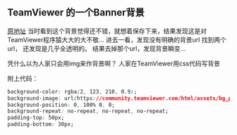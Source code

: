## TeamViewer 的一个Banner背景
[原地址](https://community.teamviewer.com/t5/Knowledge-Base/Zendesk-Support-User-Guide/ta-p/42248)
当时看到这个背景觉得还不错，就想着保存下来，结果发现这是对TeamViewer程序猿大大的大不敬...
进去一看，发现没有明确的背景url
找到两个url，
还发现是几乎全透明的。
结果去掉那个url，发现背景瞬变...

凭什么以为人家只会用img来作背景啊？
人家在TeamViewer用css代码写背景

附上代码：
```css
background-color: rgba(2, 123, 210, 0.9);
background-image: url(https://community.teamviewer.com/html/assets/bg_particles-left.png), url(https://community.teamviewer.com/html/assets/bg_particles-right.png), linear-gradient(61deg, rgba(0, 130, 235, 0.17) 0%, rgba(194, 217, 52, 0.29) 82%, rgba(235, 235, 13, 0.32) 100%);
background-position: 0, 100% 0, 0;
background-repeat: no-repeat, no-repeat, no-repeat;
padding-top: 50px;
padding-bottom: 30px;
```